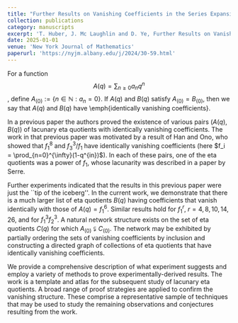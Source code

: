 ```yaml
---
title: "Further Results on Vanishing Coefficients in the Series Expansion of Lacunary Eta Quotients"
collection: publications
category: manuscripts
excerpt: 'T. Huber, J. Mc Laughlin and D. Ye, Further Results on Vanishing Coefficients in the Series Expansion of Lacunary Eta Quotients, New York Journal of Mathematics, 30 (2024), 1307–1436.'
date: 2025-01-01
venue: 'New York Journal of Mathematics'
paperurl: 'https://nyjm.albany.edu/j/2024/30-59.html'
---
```

For a function $$A(q)=\sum_{n\geq 0} a_n q^n$$, define $A_{(0)}:=\{n\in \mathbb{N}: a_n=0\}.$ If $A(q)$ and $B(q)$ satisfy $A_{(0)}=B_{(0)}$, then  we say that  $A(q)$ and $B(q)$ have \emph{identically vanishing coefficients}.

In a previous paper the authors proved the existence of various pairs $(A(q),B(q))$ of lacunary eta quotients with identically vanishing coefficients. The work in that previous paper was motivated by a result of Han and Ono, who showed that $f_1^8$ and $f_3^3/f_1$ have identically vanishing coefficients (here $f_i = \prod_{n=0}^{\infty}(1-q^{in})$). 
In each of these pairs, one of the eta quotients was a power of $f_1$, whose lacunarity was described in a paper by Serre.

Further experiments indicated that the results in this previous paper were just the ``tip of the iceberg''. In the current work, we demonstrate that there is a much larger list of eta quotients $B(q)$ having coefficients that vanish identically with those of $A(q)=f_1^6$. Similar results hold for $f_1^r$, $r=4, 8, 10, 14, 26$, and for $f_1^3f_2^3$. A natural network structure exists on the set of eta quotients $C(q)$ for which $A_{(0)}\subsetneqq C_{(0)}$. The network may be exhibited by partially ordering the sets of vanishing coefficients by inclusion and constructing a directed graph of collections of eta quotients that have identically vanishing coefficients.

We provide a comprehensive description of what experiment suggests and employ a variety of methods to prove experimentally-derived results. The work is a template and atlas for the subsequent study of lacunary eta quotients. A broad range of proof strategies are applied to confirm the vanishing structure. These comprise a representative sample of techniques that may be used to study the remaining observations and conjectures resulting from the work.
